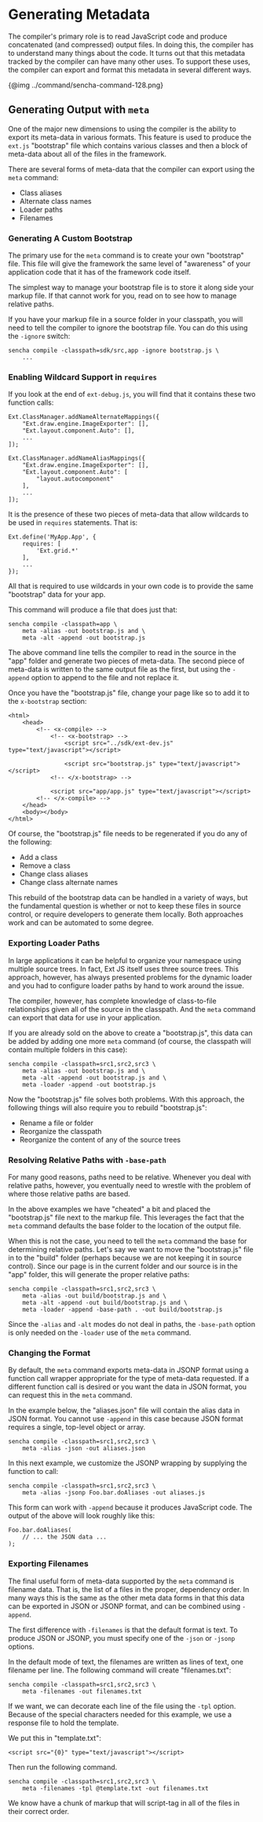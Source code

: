 # Generating Metadata

The compiler's primary role is to read JavaScript code and produce concatenated (and
compressed) output files. In doing this, the compiler has to understand many things about
the code. It turns out that this metadata tracked by the compiler can have many other
uses. To support these uses, the compiler can export and format this metadata in several
different ways.

{@img ../command/sencha-command-128.png}

## Generating Output with `meta`

One of the major new dimensions to using the compiler is the ability to export its meta-data
in various formats. This feature is used to produce the `ext.js` "bootstrap" file which
contains various classes and then a block of meta-data about all of the files in the
framework.

There are several forms of meta-data that the compiler can export using the `meta` command:

 * Class aliases
 * Alternate class names
 * Loader paths
 * Filenames

### Generating A Custom Bootstrap

The primary use for the `meta` command is to create your own "bootstrap" file. This file
will give the framework the same level of "awareness" of your application code that it has
of the framework code itself.

The simplest way to manage your bootstrap file is to store it along side your markup file.
If that cannot work for you, read on to see how to manage relative paths.

If you have your markup file in a source folder in your classpath, you will need to tell
the compiler to ignore the bootstrap file. You can do this using the `-ignore` switch:

    sencha compile -classpath=sdk/src,app -ignore bootstrap.js \
        ...

### Enabling Wildcard Support in `requires`

If you look at the end of `ext-debug.js`, you will find that it contains these two function
calls:

    Ext.ClassManager.addNameAlternateMappings({
        "Ext.draw.engine.ImageExporter": [],
        "Ext.layout.component.Auto": [],
        ...
    ]);

    Ext.ClassManager.addNameAliasMappings({
        "Ext.draw.engine.ImageExporter": [],
        "Ext.layout.component.Auto": [
            "layout.autocomponent"
        ],
        ...
    ]);

It is the presence of these two pieces of meta-data that allow wildcards to be used in
`requires` statements. That is:

    Ext.define('MyApp.App', {
        requires: [
            'Ext.grid.*'
        ],
        ...
    });

All that is required to use wildcards in your own code is to provide the same "bootstrap"
data for your app.

This command will produce a file that does just that:

    sencha compile -classpath=app \
        meta -alias -out bootstrap.js and \
        meta -alt -append -out bootstrap.js

The above command line tells the compiler to read in the source in the "app" folder and
generate two pieces of meta-data. The second piece of meta-data is written to the same
output file as the first, but using the `-append` option to append to the file and not
replace it.

Once you have the "bootstrap.js" file, change your page like so to add it to the
`x-bootstrap` section:

    <html>
        <head>
            <!-- <x-compile> -->
                <!-- <x-bootstrap> -->
                    <script src="../sdk/ext-dev.js" type="text/javascript"></script>

                    <script src="bootstrap.js" type="text/javascript"></script>
                <!-- </x-bootstrap> -->

                <script src="app/app.js" type="text/javascript"></script>
            <!-- </x-compile> -->
        </head>
        <body></body>
    </html>

Of course, the "bootstrap.js" file needs to be regenerated if you do any of the following:

 * Add a class
 * Remove a class
 * Change class aliases
 * Change class alternate names

This rebuild of the bootstrap data can be handled in a variety of ways, but the fundamental
question is whether or not to keep these files in source control, or require developers to
generate them locally. Both approaches work and can be automated to some degree.

### Exporting Loader Paths

In large applications it can be helpful to organize your namespace using multiple source
trees. In fact, Ext JS itself uses three source trees. This approach, however, has always
presented problems for the dynamic loader and you had to configure loader paths by hand to
work around the issue.

The compiler, however, has complete knowledge of class-to-file relationships given all of
the source in the classpath. And the `meta` command can export that data for use in your
application.

If you are already sold on the above to create a "bootstrap.js", this data can be added by
adding one more `meta` command (of course, the classpath will contain multiple folders in
this case):

    sencha compile -classpath=src1,src2,src3 \
        meta -alias -out bootstrap.js and \
        meta -alt -append -out bootstrap.js and \
        meta -loader -append -out bootstrap.js

Now the "bootstrap.js" file solves both problems. With this approach, the following things
will also require you to rebuild "bootstrap.js":

 * Rename a file or folder
 * Reorganize the classpath
 * Reorganize the content of any of the source trees

### Resolving Relative Paths with `-base-path`

For many good reasons, paths need to be relative. Whenever you deal with relative paths,
however, you eventually need to wrestle with the problem of where those relative paths are
based.

In the above examples we have "cheated" a bit and placed the "bootstrap.js" file next to
the markup file. This leverages the fact that the `meta` command defaults the base folder
to the location of the output file.

When this is not the case, you need to tell the `meta` command the base for determining
relative paths. Let's say we want to move the "bootstrap.js" file in to the "build" folder
(perhaps because we are not keeping it in source control). Since our page is in the current
folder and our source is in the "app" folder, this will generate the proper relative paths:

    sencha compile -classpath=src1,src2,src3 \
        meta -alias -out build/bootstrap.js and \
        meta -alt -append -out build/bootstrap.js and \
        meta -loader -append -base-path . -out build/bootstrap.js

Since the `-alias` and `-alt` modes do not deal in paths, the `-base-path` option is only
needed on the `-loader` use of the `meta` command.

### Changing the Format

By default, the `meta` command exports meta-data in JSONP format using a function call
wrapper appropriate for the type of meta-data requested. If a different function call is
desired or you want the data in JSON format, you can request this in the `meta` command.

In the example below, the "aliases.json" file will contain the alias data in JSON format.
You cannot use `-append` in this case because JSON format requires a single, top-level
object or array.

    sencha compile -classpath=src1,src2,src3 \
        meta -alias -json -out aliases.json

In this next example, we customize the JSONP wrapping by supplying the function to call:

    sencha compile -classpath=src1,src2,src3 \
        meta -alias -jsonp Foo.bar.doAliases -out aliases.js

This form can work with `-append` because it produces JavaScript code. The output of the
above will look roughly like this:

    Foo.bar.doAliases(
        // ... the JSON data ...
    );

### Exporting Filenames

The final useful form of meta-data supported by the `meta` command is filename data. That
is, the list of a files in the proper, dependency order. In many ways this is the same as
the other meta data forms in that this data can be exported in JSON or JSONP format, and
can be combined using `-append`.

The first difference with `-filenames` is that the default format is text. To produce JSON
or JSONP, you must specify one of the `-json` or `-jsonp` options.

In the default mode of text, the filenames are written as lines of text, one filename per
line. The following command will create "filenames.txt":

    sencha compile -classpath=src1,src2,src3 \
        meta -filenames -out filenames.txt

If we want, we can decorate each line of the file using the `-tpl` option. Because of the
special characters needed for this example, we use a response file to hold the template.

We put this in "template.txt":

    <script src="{0}" type="text/javascript"></script>

Then run the following command.

    sencha compile -classpath=src1,src2,src3 \
        meta -filenames -tpl @template.txt -out filenames.txt

We know have a chunk of markup that will script-tag in all of the files in their correct
order.
